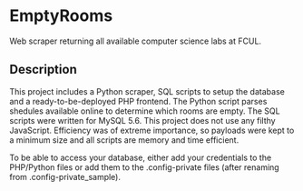 # EmptyRooms
Web scraper returning all available computer science labs at FCUL.

## Description
This project includes a Python scraper, SQL scripts to setup the database and a ready-to-be-deployed PHP frontend.
The Python script parses shedules available online to determine which rooms are empty.
The SQL scripts were written for MySQL 5.6.
This project does not use any filthy JavaScript.
Efficiency was of extreme importance, so payloads were kept to a minimum size and all scripts are memory and time efficient.

To be able to access your database, either add your credentials to the PHP/Python files or add them to the .config-private files (after renaming from .config-private_sample).
